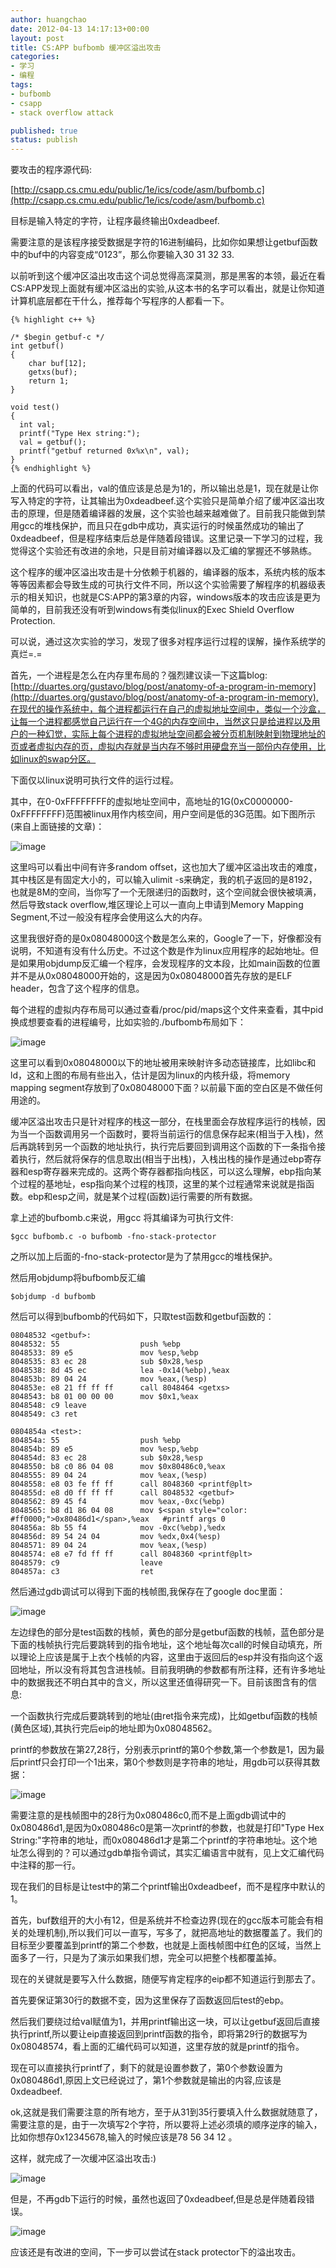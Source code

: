```yaml
---
author: huangchao
date: 2012-04-13 14:17:13+00:00
layout: post
title: CS:APP bufbomb 缓冲区溢出攻击
categories:
- 学习
- 编程
tags:
- bufbomb
- csapp
- stack overflow attack

published: true
status: publish
---
```


要攻击的程序源代码:

[http://csapp.cs.cmu.edu/public/1e/ics/code/asm/bufbomb.c](http://csapp.cs.cmu.edu/public/1e/ics/code/asm/bufbomb.c)

目标是输入特定的字符，让程序最终输出0xdeadbeef.

需要注意的是该程序接受数据是字符的16进制编码，比如你如果想让getbuf函数中的buf中的内容变成“0123”，那么你要输入30 31 32 33.

以前听到这个缓冲区溢出攻击这个词总觉得高深莫测，那是黑客的本领，最近在看CS:APP发现上面就有缓冲区溢出的实验,从这本书的名字可以看出，就是让你知道计算机底层都在干什么，推荐每个写程序的人都看一下。

    {% highlight c++ %}
    
    /* $begin getbuf-c */
    int getbuf()
    {
        char buf[12];
        getxs(buf);
        return 1;
    }
    
    void test()
    {
      int val;
      printf("Type Hex string:");
      val = getbuf();
      printf("getbuf returned 0x%x\n", val);
    }
    {% endhighlight %}


上面的代码可以看出，val的值应该是总是为1的，所以输出总是1，现在就是让你写入特定的字符，让其输出为0xdeadbeef.这个实验只是简单介绍了缓冲区溢出攻击的原理，但是随着编译器的发展，这个实验也越来越难做了。目前我只能做到禁用gcc的堆栈保护，而且只在gdb中成功，真实运行的时候虽然成功的输出了0xdeadbeef，但是程序结束后总是伴随着段错误。这里记录一下学习的过程，我觉得这个实验还有改进的余地，只是目前对编译器以及汇编的掌握还不够熟练。

这个程序的缓冲区溢出攻击是十分依赖于机器的，编译器的版本，系统内核的版本等等因素都会导致生成的可执行文件不同，所以这个实验需要了解程序的机器级表示的相关知识，也就是CS:APP的第3章的内容，windows版本的攻击应该是更为简单的，目前我还没有听到windows有类似linux的Exec Shield Overflow Protection.

可以说，通过这次实验的学习，发现了很多对程序运行过程的误解，操作系统学的真烂=.=

首先，一个进程是怎么在内存里布局的？强烈建议读一下这篇blog:[http://duartes.org/gustavo/blog/post/anatomy-of-a-program-in-memory](http://duartes.org/gustavo/blog/post/anatomy-of-a-program-in-memory),在现代的操作系统中，每个进程都运行在自己的虚拟地址空间中，类似一个沙盒，让每一个进程都感觉自己运行在一个4G的内存空间中，当然这只是给进程以及用户的一种幻觉，实际上每个进程的虚拟地址空间都会被分页机制映射到物理地址的页或者虚拟内存的页，虚拟内存就是当内存不够时用硬盘充当一部份内存使用，比如linux的swap分区。

下面仅以linux说明可执行文件的运行过程。

其中，在0-0xFFFFFFFF的虚拟地址空间中，高地址的1G(0xC0000000-0xFFFFFFFF)范围被linux用作内核空间，用户空间是低的3G范围。如下图所示(来自上面链接的文章)：

![image](/images/csapp/linuxFlexibleAddressSpaceLayout.png)

这里吗可以看出中间有许多random offset，这也加大了缓冲区溢出攻击的难度，其中栈区是有固定大小的，可以输入ulimit -s来确定，我的机子返回的是8192，也就是8M的空间，当你写了一个无限递归的函数时，这个空间就会很快被填满，然后导致stack overflow,堆区理论上可以一直向上申请到Memory Mapping Segment,不过一般没有程序会使用这么大的内存。

这里我很好奇的是0x08048000这个数是怎么来的，Google了一下，好像都没有说明，不知道有没有什么历史。不过这个数是作为linux应用程序的起始地址。但是如果用objdump反汇编一个程序，会发现程序的文本段，比如main函数的位置并不是从0x08048000开始的，这是因为0x08048000首先存放的是ELF header，包含了这个程序的信息。

每个进程的虚拟内存布局可以通过查看/proc/pid/maps这个文件来查看，其中pid换成想要查看的进程编号，比如实验的./bufbomb布局如下：

![image](/images/csapp/part_017.png)

这里可以看到0x08048000以下的地址被用来映射许多动态链接库，比如libc和ld，这和上图的布局有些出入，估计是因为linux的内核升级，将memory mapping segment存放到了0x08048000下面？以前最下面的空白区是不做任何用途的。

缓冲区溢出攻击只是针对程序的栈这一部分，在栈里面会存放程序运行的栈帧，因为当一个函数调用另一个函数时，要将当前运行的信息保存起来(相当于入栈)，然后再跳转到另一个函数的地址执行，执行完后要回到调用这个函数的下一条指令接着执行，然后就将保存的信息取出(相当于出栈)，入栈出栈的操作是通过ebp寄存器和esp寄存器来完成的。这两个寄存器都指向栈区，可以这么理解，ebp指向某个过程的基地址，esp指向某个过程的栈顶，这里的某个过程通常来说就是指函数。ebp和esp之间，就是某个过程(函数)运行需要的所有数据。

拿上述的bufbomb.c来说，用gcc 将其编译为可执行文件:

    
    $gcc bufbomb.c -o bufbomb -fno-stack-protector


之所以加上后面的-fno-stack-protector是为了禁用gcc的堆栈保护。

然后用objdump将bufbomb反汇编

    
    $objdump -d bufbomb


然后可以得到bufbomb的代码如下，只取test函数和getbuf函数的：

    
    08048532 <getbuf>:
    8048532: 55                  push %ebp
    8048533: 89 e5               mov %esp,%ebp
    8048535: 83 ec 28            sub $0x28,%esp
    8048538: 8d 45 ec            lea -0x14(%ebp),%eax
    804853b: 89 04 24            mov %eax,(%esp)
    804853e: e8 21 ff ff ff      call 8048464 <getxs>
    8048543: b8 01 00 00 00      mov $0x1,%eax
    8048548: c9 leave
    8048549: c3 ret
    
    0804854a <test>:
    804854a: 55                  push %ebp
    804854b: 89 e5               mov %esp,%ebp
    804854d: 83 ec 28            sub $0x28,%esp
    8048550: b8 c0 86 04 08      mov $0x80486c0,%eax
    8048555: 89 04 24            mov %eax,(%esp)
    8048558: e8 03 fe ff ff      call 8048360 <printf@plt>
    804855d: e8 d0 ff ff ff      call 8048532 <getbuf>
    8048562: 89 45 f4            mov %eax,-0xc(%ebp)
    8048565: b8 d1 86 04 08      mov $<span style="color: #ff0000;">0x80486d1</span>,%eax   #printf args 0
    804856a: 8b 55 f4            mov -0xc(%ebp),%edx
    804856d: 89 54 24 04         mov %edx,0x4(%esp)
    8048571: 89 04 24            mov %eax,(%esp)
    8048574: e8 e7 fd ff ff      call 8048360 <printf@plt>
    8048579: c9                  leave
    804857a: c3                  ret


然后通过gdb调试可以得到下面的栈帧图,我保存在了google doc里面：

![image](/images/csapp/part_020.png)

左边绿色的部分是test函数的栈帧，黄色的部分是getbuf函数的栈帧，蓝色部分是下面的栈帧执行完后要跳转到的指令地址，这个地址每次call的时候自动填充，所以理论上应该是属于上衣个栈帧的内容，这里由于返回后的esp并没有指向这个返回地址，所以没有将其包含进栈帧。目前我明确的参数都有所注释，还有许多地址中的数据我还不明白其中的含义，所以这里还值得研究一下。目前该图含有的信息:

一个函数执行完成后要跳转到的地址(由ret指令来完成)，比如getbuf函数的栈帧(黄色区域),其执行完后eip的地址即为0x08048562。

printf的参数放在第27,28行，分别表示printf的第0个参数,第一个参数是1，因为最后printf只会打印一个1出来，第0个参数则是字符串的地址，用gdb可以获得其数据：

![image](/images/csapp/part_021.png)

需要注意的是栈帧图中的28行为0x080486c0,而不是上面gdb调试中的0x080486d1,是因为0x080486c0是第一次printf的参数，也就是打印"Type Hex String:"字符串的地址，而0x080486d1才是第二个printf的字符串地址。这个地址怎么得到的？可以通过gdb单指令调试，其实汇编语言中就有，见上文汇编代码中注释的那一行。

现在我们的目标是让test中的第二个printf输出0xdeadbeef，而不是程序中默认的1。

首先，buf数组开的大小有12，但是系统并不检查边界(现在的gcc版本可能会有相关的处理机制),所以我们可以一直写，写多了，就把高地址的数据覆盖了。我们的目标至少要覆盖到printf的第二个参数，也就是上面栈帧图中红色的区域，当然上面多了一行，只是为了演示如果我们想，完全可以把整个栈都覆盖掉。

现在的关键就是要写入什么数据，随便写肯定程序的eip都不知道运行到那去了。

首先要保证第30行的数据不变，因为这里保存了函数返回后test的ebp。

然后我们要绕过给val赋值为1，并用printf输出这一块，可以让getbuf返回后直接执行printf,所以要让eip直接返回到printf函数的指令，即将第29行的数据写为0x08048574，看上面的汇编代码可以知道，这里存放的就是printf的指令。

现在可以直接执行printf了，剩下的就是设置参数了，第0个参数设置为0x080486d1,原因上文已经说过了，第1个参数就是输出的内容,应该是0xdeadbeef.

ok,这就是我们需要注意的所有地方，至于从31到35行要填入什么数据就随意了，需要注意的是，由于一次填写2个字符，所以要将上述必须填的顺序逆序的输入，比如你想存0x12345678,输入的时候应该是78 56 34 12 。

这样，就完成了一次缓冲区溢出攻击:)

![image](/images/csapp/deafbeef2.png)

但是，不再gdb下运行的时候，虽然也返回了0xdeadbeef,但是总是伴随着段错误。

![image](images/csapp/part_023.png)



应该还是有改进的空间，下一步可以尝试在stack protector下的溢出攻击。
